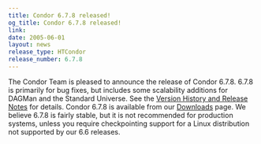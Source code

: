```yaml
---
title: Condor 6.7.8 released!
og_title: Condor 6.7.8 released!
link: 
date: 2005-06-01
layout: news
release_type: HTCondor
release_number: 6.7.8
---
```


The Condor Team is pleased to announce the release of Condor 6.7.8.  6.7.8 is primarily for bug fixes, but includes some scalability additions for DAGMan and the Standard Universe.  See the <a href="manual/latest-dev/9_Version_History.html"> Version History and Release Notes</a> for details. Condor 6.7.8 is available from our <a href="downloads/">Downloads</a> page.  We believe 6.7.8 is fairly stable, but it is not recommended for production systems, unless you require checkpointing support for a Linux distribution not supported by our 6.6 releases.
